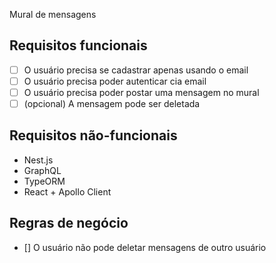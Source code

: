 Mural de mensagens

## Requisitos funcionais
- [ ] O usuário precisa se cadastrar apenas usando o email
- [ ] O usuário precisa poder autenticar cia email 
- [ ] O usuário precisa poder postar uma mensagem no mural 
- [ ] (opcional) A mensagem pode ser deletada

## Requisitos não-funcionais
- Nest.js
- GraphQL
- TypeORM
- React + Apollo Client

## Regras de negócio

- [] O usuário não pode deletar mensagens de outro usuário